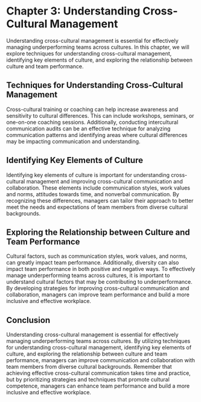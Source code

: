 Chapter 3: Understanding Cross-Cultural Management
==================================================

Understanding cross-cultural management is essential for effectively managing underperforming teams across cultures. In this chapter, we will explore techniques for understanding cross-cultural management, identifying key elements of culture, and exploring the relationship between culture and team performance.

Techniques for Understanding Cross-Cultural Management
------------------------------------------------------

Cross-cultural training or coaching can help increase awareness and sensitivity to cultural differences. This can include workshops, seminars, or one-on-one coaching sessions. Additionally, conducting intercultural communication audits can be an effective technique for analyzing communication patterns and identifying areas where cultural differences may be impacting communication and understanding.

Identifying Key Elements of Culture
-----------------------------------

Identifying key elements of culture is important for understanding cross-cultural management and improving cross-cultural communication and collaboration. These elements include communication styles, work values and norms, attitudes towards time, and nonverbal communication. By recognizing these differences, managers can tailor their approach to better meet the needs and expectations of team members from diverse cultural backgrounds.

Exploring the Relationship between Culture and Team Performance
---------------------------------------------------------------

Cultural factors, such as communication styles, work values, and norms, can greatly impact team performance. Additionally, diversity can also impact team performance in both positive and negative ways. To effectively manage underperforming teams across cultures, it is important to understand cultural factors that may be contributing to underperformance. By developing strategies for improving cross-cultural communication and collaboration, managers can improve team performance and build a more inclusive and effective workplace.

Conclusion
----------

Understanding cross-cultural management is essential for effectively managing underperforming teams across cultures. By utilizing techniques for understanding cross-cultural management, identifying key elements of culture, and exploring the relationship between culture and team performance, managers can improve communication and collaboration with team members from diverse cultural backgrounds. Remember that achieving effective cross-cultural communication takes time and practice, but by prioritizing strategies and techniques that promote cultural competence, managers can enhance team performance and build a more inclusive and effective workplace.
